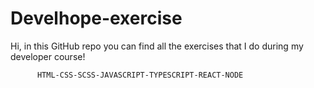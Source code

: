 # Develhope-exercise

Hi,
in this GitHub repo you can find all the exercises that I do during my developer course!

          HTML-CSS-SCSS-JAVASCRIPT-TYPESCRIPT-REACT-NODE
